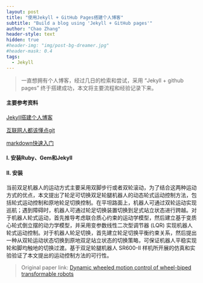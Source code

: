 ```yaml
---
layout: post
title: "使用Jekyll + GitHub Pages搭建个人博客"
subtitle: "Build a blog using 'Jekyll + GitHub pages'"
author: "Chao Zhang"
header-style: text
hidden: true
#header-img: "img/post-bg-dreamer.jpg"
#header-mask: 0.4
tags:
  - Jekyll
---
```


> 一直想拥有个人博客，经过几日的检索和尝试，采用 “Jekyll \+ github pages” 终于搭建成功，本文将主要流程和经验记录下来。

#### 主要参考资料
[Jekyll搭建个人博客](https://www.youtube.com/playlist?list=PLK2w-tGRdrj7vzX7Y-GqKPb2QPrHCYZY1)

[互联网人都该懂点git](https://www.youtube.com/playlist?list=PLK2w-tGRdrj5jO9Y1k2iAPCw7iSo6YVdx)

[markdown快速入门](https://www.youtube.com/watch?v=EigxHkpqJdA)

#### I. 安装Ruby、Gem和Jekyll

#### II. 安装

当前双足机器人的运动方式主要采用双脚步行或者双轮滚动，为了结合这两种运动方式的优点，本文提出了轮足可切换双足轮腿机器人的动态轮式运动控制方法，包括轮式运动控制和原地轮足切换控制。在平坦路面上，机器人可通过双轮运动实现巡航；遇到障碍时，机器人可通过轮足切换装置切换到足式站立状态进行跨越。对于机器人轮式运动，首先推导考虑联合质心约束的运动学模型，然后建立基于变质心轮式倒立摆的动力学模型，并采用变参数线性二次型调节器 (LQR) 实现机器人轮式运动控制。对于机器人轮足切换，首先建立轮足切换平衡约束关系，然后提出一种从双轮运动状态切换到原地双足站立状态的切换策略，可保证机器人平稳实现轮和脚均触地的切换过渡。基于双足轮腿机器人 SR600-II 样机所开展的仿真和实验验证了本文提出的运动控制方法的可行性。

> Original paper link: [Dynamic wheeled motion control of wheel-biped transformable robots](https://www.sciencedirect.com/science/article/pii/S2667379721000279)